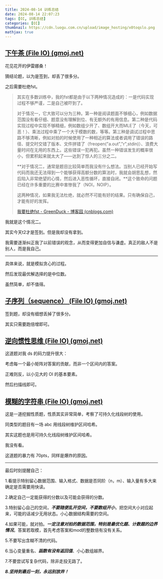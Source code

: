 ```yaml
---
title: 2024-08-14 训练总结
date: 2024-08-14 22:07:23
tags: [OI, 训练总结]
categories: [OI]
thumbnail: https://cdn.luogu.com.cn/upload/image_hosting/x0toqslo.png
mathjax: true
---
```


## [下午茶 (File IO) (gmoj.net)](https://gmoj.net/senior/#contest/show/4205/0)

花见花开的伊雷娜桑！

猜结论题，以为是签到，却丢了很多分。

之后需要杜绝fst。

> 其实在多数训练中，我的fst都是由于以下两种情况造成的：一是代码实现过程不够严谨，二是自己被吓到了。
>
> 对于情况一，它大致可以分为三种。第一种是阅读题面不够细心，例如数据范围没有看仔细、题意没有理解到位、有无额外的有用信息。第二种是代码实现过程中实现不够精细，例如数组少开了、数组开大而MLE了（今天，可恶！）、乘法过程中乘了一个大于模数的数，等等。第三种是调试过程中思路不够清晰，例如对拍的时候使用了一种相近的算法或者调用了错误的路径、提交时交错了版本、文件拼错了（freopen("a.out","r",stdin)）、浪费大量时间在无用的东西上。这些错误一犯再犯。虽然一种错误发生的概率很小，但累积起来就太大了——达到了惊人的三分之二。
>
> **对于情况二，通常是题目比较简单而我没有什么想法。当别人已经开始写代码而我还无法得到一个能够获得高额分数的算法时，我就会胡思乱想，然后陷入非常绝望的心情，然后进入恶性循环，直接自闭。**这个致命的问题已经在许多重要的比赛中害惨我了（NOI，NOIP）。
>
> 这两种情况，如果我无法杜绝，就必然不可能有好的结果。只有确保自己，才能有好的发挥。
>
> [我要杜绝fst - GreenDuck - 博客园 (cnblogs.com)](https://www.cnblogs.com/GreenDuck/p/14555177.html)

我就是这个情况二。

其实今天t2才是签到。但是我却没有拿到。

我需要逐渐纠正我了以前错误的观念，从而变得更加自信与谦虚。真正的敌人不是别人，而是我自己。

---

具体来说，就是模拟贪心的过程。

然后发现最优解选择的是中位数。

虽然简单，却不值得。

## [子序列（sequence） (File IO) (gmoj.net)](https://gmoj.net/senior/#contest/show/4205/1)

签到题，却没有细想丢掉了很多分。

其实只需要跑倍增即可。

## [逆向惯性思维 (File IO) (gmoj.net)](https://gmoj.net/senior/#contest/show/4205/2)

这道题对我 ds 的码力提升很大：

考虑每一个最小矩阵对答案的贡献，而非一个区间内的答案。

正难则反，以小见大的 OI 的基本要素。

然后扫描线即可。

## [模糊的字符串 (File IO) (gmoj.net)](https://gmoj.net/senior/#contest/show/4205/3)

这是一道挖掘性质题，性质其实非常简单，考察了可持久化线段树的使用。

同类型的题目有一场 abc 用线段树维护区间哈希。

其实这题也是用可持久化线段树维护区间哈希。

我没有看。

这道题的暴力有 70pts，同样是爆炸的原因。

---

最后时刻提醒自己：

1.看提示特别留心数据范围、输入格式、数据是否同阶（n，m）、输入量有多大来确定是否需要用快读。

2.确定自己一定能获得的分数以及可能会获得的分数。

3.特别留心自己的空间，***不要随便乱开空间，不要数组开小***，把空间大小对应起来，可能的话减少无用状态。小心数据结构需要的空间。

4.如果可能，就对拍。***一定注意对拍的数据范围，特别是最优化题、计数题的边界情况***。答案若取模，首先考虑答案和mod的整数倍有没有关系。

5.不要写出含糊不清的代码。

6.当心变量重名、***函数有没有返回值***、小心数组越界。

7.不要尝试写复杂代码，除非走投无路了。

***8.坚持到最后一刻，永远别放弃！***

